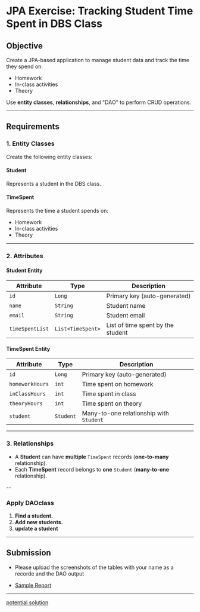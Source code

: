 # JPA Exercise: Tracking Student Time Spent in DBS Class

## Objective
Create a JPA-based application to manage student data and track the time they spend on:
- Homework  
- In-class activities  
- Theory  

Use **entity classes**, **relationships**, and "DAO" to perform CRUD operations.

---

## Requirements

### **1. Entity Classes**
Create the following entity classes:  

#### **Student**
Represents a student in the DBS class.  

#### **TimeSpent**
Represents the time a student spends on:  
- Homework  
- In-class activities  
- Theory  

---

### **2. Attributes**

#### **Student Entity**
| Attribute      | Type        | Description                              |
|---------------|------------|------------------------------------------|
| `id`         | `Long`      | Primary key (auto-generated)            |
| `name`       | `String`    | Student name                            |
| `email`      | `String`    | Student email                           |
| `timeSpentList` | `List<TimeSpent>` | List of time spent by the student |

#### **TimeSpent Entity**
| Attribute      | Type        | Description                              |
|---------------|------------|------------------------------------------|
| `id`         | `Long`      | Primary key (auto-generated)            |
| `homeworkHours` | `int`     | Time spent on homework                  |
| `inClassHours` | `int`     | Time spent in class                     |
| `theoryHours` | `int`     | Time spent on theory                    |
| `student`    | `Student`   | Many-to-one relationship with `Student` |

---

### **3. Relationships**
- A **Student** can have **multiple** `TimeSpent` records (**one-to-many** relationship).  
- Each **TimeSpent** record belongs to **one** `Student` (**many-to-one** relationship).  

--

### **Apply DAOclass**
1. **Find a student.**  
3. **Add new students.**  
4. **update a student**  

---
## Submission

- Please upload the screenshots of the tables with your name as a recorde and the DAO output

- [Sample Report](/images/sr.JPG)

----
[potential solution]()
